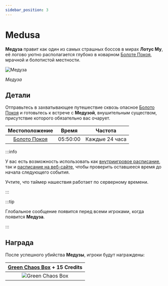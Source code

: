 ```yaml
---
sidebar_position: 3
---
```


# Medusa

**Медуза** правит как один из самых страшных боссов в мирах **Лотус Му**, её логово уютно располагается глубоко в коварном [Болоте Покоя](/maps/swamp-of-peace), мрачной и болотистой местности.

![Медуза](/img/monsters/special/bosses/medusa.jpg)

_Медуза_

## Детали

Отправьтесь в захватывающее путешествие сквозь опасное [Болото Покоя](/maps/swamp-of-peace) и готовьтесь к встрече с **Медузой**, внушительным существом, присутствие которого обязательно вас очарует.

|            Местоположение            |  Время   |    Частота     |
| :----------------------------------: | :------: | :------------: |
| [Болото Покоя](/maps/swamp-of-peace) | 05:50:00 | Каждые 24 часа |

:::info

У вас есть возможность использовать как [внутриигровое расписание](/client-features/schedule), так и [расписание на веб-сайте](https://lotusmu.org/schedule), чтобы проверить оставшееся время до начала следующего события.

Учтите, что таймер нашествия работает по серверному времени.

:::

:::tip

Глобальное сообщение появится перед всеми игроками, когда появится **Медуза**.

:::

## Награда

После успешного убийства **Медузы**, игроки будут награждены:

| [Green Chaos Box](/items/item-bags/exc/green-chaos-box) + **15 Credits** |
| :----------------------------------------------------------------------: |
|       ![Green Chaos Box](/img/items/item-bags/green-chaos-box.png)       |
